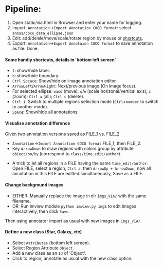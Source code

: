 # Pipeline:
1. Open static/via.html in Browser and enter your name for logging.
2. Import: `Annotation`->`Import Annotation COCO format`: select `annos/coco_data_ellipse.json`
3. Edit: add/delele/move/scale/rotate region by mouse or [shortcuts](#Some-handly-shortcuts).
4. Export: `Annotation`->`Export Annotaion COCO format` to save annotation as file. Done.

#### Some handly shortcuts, details in 'bottom left screen'
- `l`: show/hide label.
- `b`: show/hide boundary.
- `Ctrl Spcace`: Show/hide on-image annotation editor.
- `ArrowLeft`/`ArrowRight`: Next/previous image (On image focus).
- For selected ellipse: `wasd` (move); `q`/`e` (scale horizonal/vertical axis); `z` (zoom); `Ctrl a` (all); `Ctrl d` (delete).
- `Ctrl 1`: Switch to multiple regions selection mode (`Ctrl`+`number` to switch to another mode).
- `Space`: Show/hide all annotations.

#### Visualise annotation difference
Given two annotation versions saved as FILE_1 vs. FILE_2
- `Annotation`->`Import Annotation COCO format` FILE_1, then FILE_2.
- Key `ArrowDown` to draw regions with colors group by attribute `object/on/by` (correspond to `class/time_edit/author`).
* A trick to let all regions in a FILE having the same `time_edit/author`: Open FILE, select a region, `Ctrl a`, then `ArrowUp + ArrowDown`, now all annotation in this FILE are editted simultaneously, Save as a FILE.

#### Change background images
- EITHER: Manually replace the image in dir `imgs_VIA/` with the same filename.
- OR: Run imview module `python imview.py imgs` to edit images interactively, then click `Save`.

Then using annotator import as usual with new images in `imgs_VIA/`.

#### Define a new class (Star, Galaxy, etc)
- Select `Attributes` (bottom left screen).
- Select Region Attribute `Object`.
- Add a new class as an `Id` of 'Object'.
- Click to region, annotate as usual with the new class option.